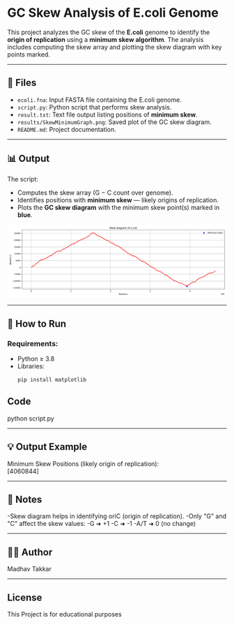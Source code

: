 # GC Skew Analysis of E.coli Genome

This project analyzes the GC skew of the **E.coli** genome to identify the **origin of replication** using a **minimum skew algorithm**. The analysis includes computing the skew array and plotting the skew diagram with key points marked.

---

## 📁 Files

- `ecoli.fna`: Input FASTA file containing the E.coli genome.
- `script.py`: Python script that performs skew analysis.
- `result.txt`: Text file output listing positions of **minimum skew**.
- `results/SkewMinimumGraph.png`: Saved plot of the GC skew diagram.
- `README.md`: Project documentation.

---

## 📊 Output

The script:
- Computes the skew array (G − C count over genome).
- Identifies positions with **minimum skew** — likely origins of replication.
- Plots the **GC skew diagram** with the minimum skew point(s) marked in **blue**.

![Skew diagram](results/SkewMinimumGraph.png)

---

## 🚀 How to Run

### Requirements:
- Python ≥ 3.8  
- Libraries:
  ```bash
  pip install matplotlib

## Code
python script.py


---


## 💡 Output Example 
Minimum Skew Positions (likely origin of replication):  
[4060844]


--- 
## 📌 Notes
-Skew diagram helps in identifying oriC (origin of replication).
-Only "G" and "C" affect the skew values:
-G ➜ +1
-C ➜ -1
-A/T ➜ 0 (no change)


---


## 👨‍💻 Author
Madhav Takkar 


--- 


## License
This Project is for educational purposes


